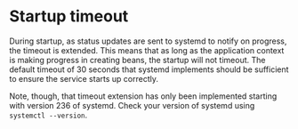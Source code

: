# Startup timeout

During startup, as status updates are sent to systemd to notify on progress, the timeout is extended.
This means that as long as the application context is making progress in creating beans, the startup will not
timeout. The default timeout of 30 seconds that systemd implements should be sufficient to ensure the
service starts up correctly.

Note, though, that timeout extension has only been implemented starting with version 236 of systemd.
Check your version of systemd using `systemctl --version`.
